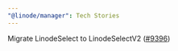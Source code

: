 ```yaml
---
"@linode/manager": Tech Stories
---
```


Migrate LinodeSelect to LinodeSelectV2 ([#9396](https://github.com/linode/manager/pull/9396))
